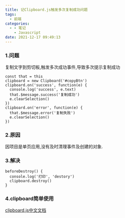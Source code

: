 ```yaml
---
title: 记Clipboard.js触发多次复制成功问题
tags:
  - 前端
categories:
  - - 笔记
    - Javascript
date: 2021-12-17 09:49:13
---
```


### 1.问题

复制文字到剪切板,触发多次成功事件,导致多次提示复制成功

```vue
const that = this
clipboard = new Clipboard('#copyBtn')
clipboard.on('success', function(e) {
  console.log('success', e.text)
  that.$message.success('复制成功')
  e.clearSelection()
})
clipboard.on('error', function(e) {
  that.$message.error('复制失败')
  e.clearSelection()
})
```

### 2.原因

因项目是单页应用,没有及时清理事件及创建的对象.

### 3.解决

```vue
beforeDestroy() {
  console.log('打印', 'destory')
  clipboard.destroy()
}
```

### 4.clipboard简单使用

[clipboard.js中文文档](https://www.kancloud.cn/luponu/clipboardjs_zh/988266)
